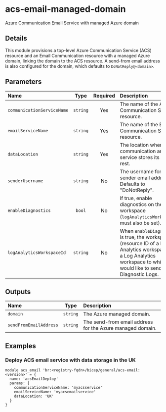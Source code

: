 # acs-email-managed-domain

Azure Communication Email Service with managed Azure domain

## Details

This module provisions a top-level Azure Communication Service (ACS) resource and an Email Communication resource with a managed Azure domain, linking the domain to the ACS resource. A send-from email address is also configured for the domain, which defaults to `DoNotReply@<domain>`.

## Parameters

| Name                       | Type     | Required | Description                                                                                                                                                                  |
| :------------------------- | :------: | :------: | :--------------------------------------------------------------------------------------------------------------------------------------------------------------------------- |
| `communicationServiceName` | `string` | Yes      | The name of the Azure Communication Service resource.                                                                                                                        |
| `emailServiceName`         | `string` | Yes      | The name of the Email Communication Service resource.                                                                                                                        |
| `dataLocation`             | `string` | Yes      | The location where the communication and email service stores its data at rest.                                                                                              |
| `senderUsername`           | `string` | No       | The username for the sender email address. Defaults to "DoNotReply".                                                                                                         |
| `enableDiagnostics`        | `bool`   | No       | If true, enable diagnostics on the workspace (`logAnalyticsWorkspaceId` must also be set).                                                                                   |
| `logAnalyticsWorkspaceId`  | `string` | No       | When `enableDiagnostics` is true, the workspace ID (resource ID of a Log Analytics workspace) for a Log Analytics workspace to which you would like to send Diagnostic Logs. |

## Outputs

| Name                   | Type     | Description                                               |
| :--------------------- | :------: | :-------------------------------------------------------- |
| `domain`               | `string` | The Azure managed domain.                                 |
| `sendFromEmailAddress` | `string` | The send-from email address for the Azure managed domain. |

## Examples

### Deploy ACS email service with data storage in the UK

```bicep
module acs_email 'br:<registry-fqdn>/bicep/general/acs-email:<version>' = {
  name: 'acsEmailDeploy'
  params: {
    communicationServiceName: 'myacsservice'
    emailServiceName: 'myacsemailservice'
    dataLocation: 'UK'
  }
}
```